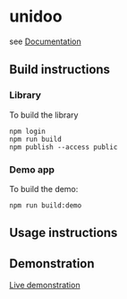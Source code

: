 # unidoo

see [Documentation](https://sedoo.github.io/unidoo/)

## Build instructions

### Library

To build the library

```shell
npm login
npm run build
npm publish --access public
```


### Demo app

To build the demo: 

```shell
npm run build:demo
```

## Usage instructions



## Demonstration

[Live demonstration](https://www.sedoo.fr/demonstration-librairie-unidoo/)
